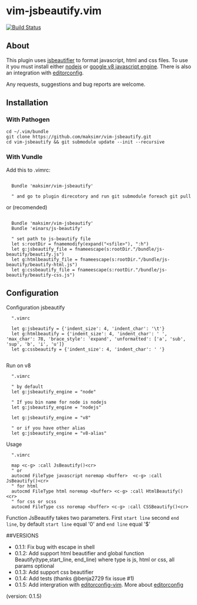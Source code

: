 vim-jsbeautify.vim
============

[![Build Status](https://secure.travis-ci.org/maksimr/vim-jsbeautify.png)](http://travis-ci.org/maksimr/vim-jsbeautify)

## About
This plugin uses [jsbeautifier](http://jsbeautifier.org/) to format javascript, html and css files.
To use it you must install either [nodejs](http://nodejs.org/) or [google v8 javascript engine](http://code.google.com/p/v8/).
There is also an integration with [editorconfig](http://editorconfig.org/).

Any requests, suggestions and bug reports are welcome.

Installation
------------

### With Pathogen

```
cd ~/.vim/bundle
git clone https://github.com/maksimr/vim-jsbeautify.git
cd vim-jsbeautify && git submodule update --init --recursive
```

### With Vundle
Add this to .vimrc:

```vim

  Bundle 'maksimr/vim-jsbeautify'

  " and go to plugin direcotory and run git submodule foreach git pull

```
or (recomended)

```vim

  Bundle 'maksimr/vim-jsbeautify'
  Bundle 'einars/js-beautify'

  " set path to js-beautify file
  let s:rootDir = fnamemodify(expand("<sfile>"), ":h")
  let g:jsbeautify_file = fnameescape(s:rootDir."/bundle/js-beautify/beautify.js")
  let g:htmlbeautify_file = fnameescape(s:rootDir."/bundle/js-beautify/beautify-html.js")
  let g:cssbeautify_file = fnameescape(s:rootDir."/bundle/js-beautify/beautify-css.js")

```

Configuration
-------------

Configuration jsbeautify

```vim
  ".vimrc

  let g:jsbeautify = {'indent_size': 4, 'indent_char': '\t'}
  let g:htmlbeautify = {'indent_size': 4, 'indent_char': ' ', 'max_char': 78, 'brace_style': 'expand', 'unformatted': ['a', 'sub', 'sup', 'b', 'i', 'u']}
  let g:cssbeautify = {'indent_size': 4, 'indent_char': ' '}


```

Run on v8

```vim
  ".vimrc

  " by default
  let g:jsbeautify_engine = "node"

  " If you bin name for node is nodejs
  let g:jsbeautify_engine = "nodejs"

  let g:jsbeautify_engine = "v8"

  " or if you have other alias
  let g:jsbeautify_engine = "v8-alias"

```

Usage

```vim
  ".vimrc

  map <c-g> :call JsBeautify()<cr>
  " or
  autocmd FileType javascript noremap <buffer>  <c-g> :call JsBeautify()<cr>
  " for html
  autocmd FileType html noremap <buffer> <c-g> :call HtmlBeautify()<cr>
  " for css or scss
  autocmd FileType css noremap <buffer> <c-g> :call CSSBeautify()<cr>

```

Function JsBeautify takes two parameters. First `start line` second `end line`,
by default `start line` equal '0' and `end line` equal '$'

##VERSIONS

* 0.1.1: Fix bug with escape in shell
* 0.1.2: Add support html beautifier and global function Beautify(type,start_line, end_line) where type is js, html or css, all params optional
* 0.1.3: Add support css beautifier
* 0.1.4: Add tests (thanks @benja2729 fix issue #1)
* 0.1.5: Add intergration with [editorconfig-vim](https://github.com/editorconfig/editorconfig-vim#readme).
More about [editorconfig](http://editorconfig.org/)

(version: 0.1.5)
